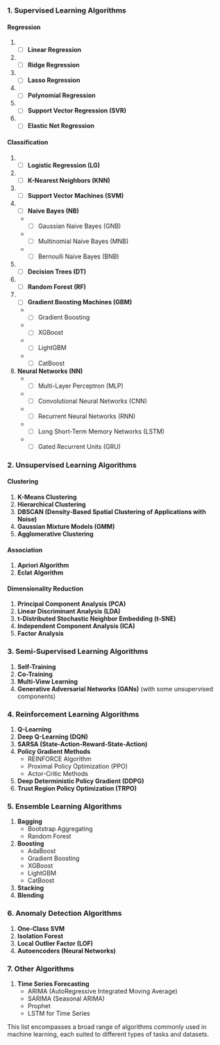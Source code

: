 ### 1. Supervised Learning Algorithms

#### Regression
1. - [ ] **Linear Regression**
2. - [ ] **Ridge Regression**
3. - [ ] **Lasso Regression**
4. - [ ] **Polynomial Regression**
5. - [ ] **Support Vector Regression (SVR)**
6. - [ ] **Elastic Net Regression**

#### Classification
1. - [ ] **Logistic Regression (LG)**
2. - [ ] **K-Nearest Neighbors (KNN)**
3. - [ ] **Support Vector Machines (SVM)**
4. - [ ] **Naive Bayes (NB)**
   - - [ ] Gaussian Naive Bayes (GNB)
   - - [ ] Multinomial Naive Bayes (MNB)
   - - [ ] Bernoulli Naive Bayes (BNB)
5. - [ ] **Decision Trees (DT)**
6. - [ ] **Random Forest (RF)**
7. - [ ] **Gradient Boosting Machines (GBM)**
   - - [ ] Gradient Boosting
   - - [ ] XGBoost
   - - [ ] LightGBM
   - - [ ] CatBoost
8. **Neural Networks (NN)**
   - - [ ] Multi-Layer Perceptron (MLP)
   - - [ ] Convolutional Neural Networks (CNN)
   - - [ ] Recurrent Neural Networks (RNN)
   - - [ ] Long Short-Term Memory Networks (LSTM)
   - - [ ] Gated Recurrent Units (GRU)

### 2. Unsupervised Learning Algorithms

#### Clustering
1. **K-Means Clustering**
2. **Hierarchical Clustering**
3. **DBSCAN (Density-Based Spatial Clustering of Applications with Noise)**
4. **Gaussian Mixture Models (GMM)**
5. **Agglomerative Clustering**

#### Association
1. **Apriori Algorithm**
2. **Eclat Algorithm**

#### Dimensionality Reduction
1. **Principal Component Analysis (PCA)**
2. **Linear Discriminant Analysis (LDA)**
3. **t-Distributed Stochastic Neighbor Embedding (t-SNE)**
4. **Independent Component Analysis (ICA)**
5. **Factor Analysis**

### 3. Semi-Supervised Learning Algorithms
1. **Self-Training**
2. **Co-Training**
3. **Multi-View Learning**
4. **Generative Adversarial Networks (GANs)** (with some unsupervised components)

### 4. Reinforcement Learning Algorithms
1. **Q-Learning**
2. **Deep Q-Learning (DQN)**
3. **SARSA (State-Action-Reward-State-Action)**
4. **Policy Gradient Methods**
   - REINFORCE Algorithm
   - Proximal Policy Optimization (PPO)
   - Actor-Critic Methods
5. **Deep Deterministic Policy Gradient (DDPG)**
6. **Trust Region Policy Optimization (TRPO)**

### 5. Ensemble Learning Algorithms
1. **Bagging**
   - Bootstrap Aggregating
   - Random Forest
2. **Boosting**
   - AdaBoost
   - Gradient Boosting
   - XGBoost
   - LightGBM
   - CatBoost
3. **Stacking**
4. **Blending**

### 6. Anomaly Detection Algorithms
1. **One-Class SVM**
2. **Isolation Forest**
3. **Local Outlier Factor (LOF)**
4. **Autoencoders (Neural Networks)**

### 7. Other Algorithms
1. **Time Series Forecasting**
   - ARIMA (AutoRegressive Integrated Moving Average)
   - SARIMA (Seasonal ARIMA)
   - Prophet
   - LSTM for Time Series

This list encompasses a broad range of algorithms commonly used in machine learning, each suited to different types of tasks and datasets.